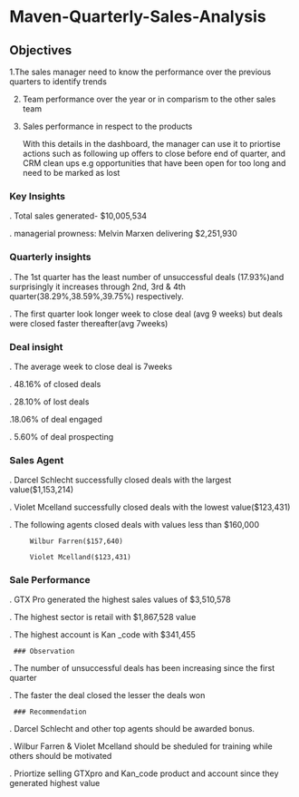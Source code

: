 # Maven-Quarterly-Sales-Analysis
## Objectives 

 1.The sales manager need to know the performance over the previous quarters to identify trends

 2. Team performance over the year or in comparism to the other sales team

 3. Sales performance in respect to the products

     With this details in the dashboard, the manager can use it to priortise actions such as following up offers to close before end of quarter, and CRM clean ups e.g opportunities that have been open for too long and need  to be marked as lost

   ### Key Insights

 . Total sales generated- $10,005,534

 . managerial prowness: Melvin Marxen delivering $2,251,930

   ### Quarterly insights

 . The 1st quarter has the least number of unsuccessful deals (17.93%)and surprisingly it increases through 2nd, 3rd & 4th quarter(38.29%,38.59%,39.75%) respectively.

 . The first quarter look longer week to close deal (avg 9 weeks) but deals were closed faster thereafter(avg 7weeks)

  ###  Deal insight

 . The average  week to close deal is 7weeks

 .  48.16% of closed deals

 . 28.10% of lost deals

 .18.06% of deal engaged

 . 5.60% of deal prospecting

   ###  Sales Agent

 . Darcel Schlecht successfully closed deals with the largest value($1,153,214)

 . Violet Mcelland successfully closed deals with the lowest value($123,431)

  . The following agents closed deals with values less than $160,000

         Wilbur Farren($157,640)

         Violet Mcelland($123,431)

     
     
         
  ###  Sale Performance

 . GTX Pro generated the highest sales values of $3,510,578

 . The highest sector is retail with $1,867,528 value

 . The highest account is Kan _code with $341,455

     ### Observation

  . The number of unsuccessful deals has been increasing since the first quarter

  . The faster the deal closed the lesser the deals won

     ### Recommendation

 . Darcel Schlecht and other top agents should be awarded bonus.

 . Wilbur Farren & Violet Mcelland should be sheduled for training while others should be motivated

 . Priortize selling GTXpro and Kan_code product and account since they generated highest value



  
